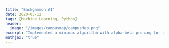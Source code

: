 ```yaml
---
title: "Backgammon AI"
date: 2020-05-12
tags: [Machine Learning, Python]
header:
  image: "/images/campusmap/campusMap.png"
excerpt: "Implemented a minimax algorithm with alpha-beta pruning for a simplefied deterministic Backgammon game. Inaddtion to a expectiminimax algorithm for the entire backgammon game."
mathjax: "true"
---
```

